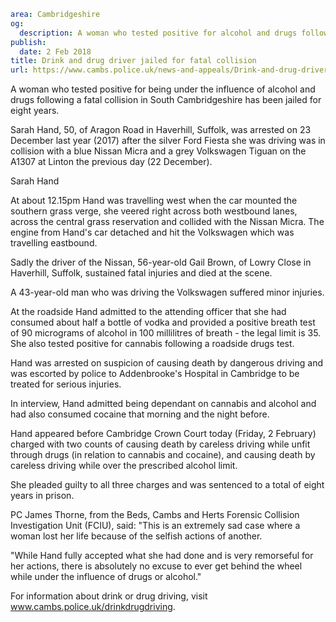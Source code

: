 ```yaml
area: Cambridgeshire
og:
  description: A woman who tested positive for alcohol and drugs following a fatal collision has been jailed for eight years.
publish:
  date: 2 Feb 2018
title: Drink and drug driver jailed for fatal collision
url: https://www.cambs.police.uk/news-and-appeals/Drink-and-drug-driver-jailed-for-fatal-collision
```

A woman who tested positive for being under the influence of alcohol and drugs following a fatal collision in South Cambridgeshire has been jailed for eight years.

Sarah Hand, 50, of Aragon Road in Haverhill, Suffolk, was arrested on 23 December last year (2017) after the silver Ford Fiesta she was driving was in collision with a blue Nissan Micra and a grey Volkswagen Tiguan on the A1307 at Linton the previous day (22 December).

Sarah Hand

At about 12.15pm Hand was travelling west when the car mounted the southern grass verge, she veered right across both westbound lanes, across the central grass reservation and collided with the Nissan Micra. The engine from Hand's car detached and hit the Volkswagen which was travelling eastbound.

Sadly the driver of the Nissan, 56-year-old Gail Brown, of Lowry Close in Haverhill, Suffolk, sustained fatal injuries and died at the scene.

A 43-year-old man who was driving the Volkswagen suffered minor injuries.

At the roadside Hand admitted to the attending officer that she had consumed about half a bottle of vodka and provided a positive breath test of 90 micrograms of alcohol in 100 millilitres of breath - the legal limit is 35. She also tested positive for cannabis following a roadside drugs test.

Hand was arrested on suspicion of causing death by dangerous driving and was escorted by police to Addenbrooke's Hospital in Cambridge to be treated for serious injuries.

In interview, Hand admitted being dependant on cannabis and alcohol and had also consumed cocaine that morning and the night before.

Hand appeared before Cambridge Crown Court today (Friday, 2 February) charged with two counts of causing death by careless driving while unfit through drugs (in relation to cannabis and cocaine), and causing death by careless driving while over the prescribed alcohol limit.

She pleaded guilty to all three charges and was sentenced to a total of eight years in prison.

PC James Thorne, from the Beds, Cambs and Herts Forensic Collision Investigation Unit (FCIU), said: "This is an extremely sad case where a woman lost her life because of the selfish actions of another.

"While Hand fully accepted what she had done and is very remorseful for her actions, there is absolutely no excuse to ever get behind the wheel while under the influence of drugs or alcohol."

For information about drink or drug driving, visit www.cambs.police.uk/drinkdrugdriving.
